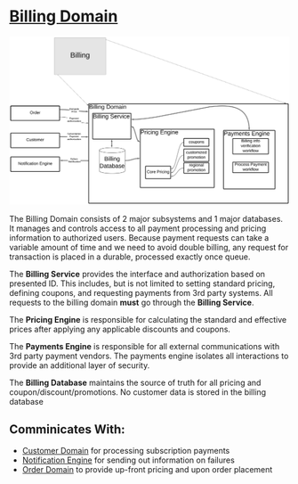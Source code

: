 # [Billing Domain](../../../README.md)

![Billing Domain](../images/billing_domain.svg)

The Billing Domain consists of 2 major subsystems and 1 major databases. It manages and controls access to all payment processing and pricing information to authorized users. Because payment requests can take a variable amount of time and we need to avoid double billing, any request for transaction is placed in a durable, processed exactly once queue.

The **Billing Service** provides the interface and authorization based on presented ID. This includes, but is not limited to setting standard pricing, defining coupons, and requesting payments from 3rd party systems. All requests to the billing domain **must** go through the **Billing Service**.

The **Pricing Engine** is responsible for calculating the standard and effective prices after applying any applicable discounts and coupons.

The **Payments Engine** is responsible for all external communications with 3rd party payment vendors. The payments engine isolates all interactions to provide an additional layer of security.

The **Billing Database** maintains the source of truth for all pricing and coupon/discount/promotions. No customer data is stored in the billing database

## Comminicates With:
* [Customer Domain](/doc/arc/components/customer_domain.md) for processing subscription payments
* [Notification Engine](/doc/arc/components/notification_engine.md) for sending out information on failures
* [Order Domain](/doc/arc/components/order_domain.md) to provide up-front pricing and upon order placement

